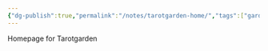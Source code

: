 ```yaml
---
{"dg-publish":true,"permalink":"/notes/tarotgarden-home/","tags":["gardenEntry"]}
---
```


Homepage for Tarotgarden